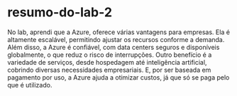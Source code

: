 # resumo-do-lab-2

No lab, aprendi que a Azure, oferece várias vantagens para empresas. Ela é altamente escalável, permitindo ajustar os recursos conforme a demanda. Além disso, a Azure é confiável, com data centers seguros e disponíveis globalmente, o que reduz o risco de interrupções.
Outro benefício é a variedade de serviços, desde hospedagem até inteligência artificial, cobrindo diversas necessidades empresariais. E, por ser baseada em pagamento por uso, a Azure ajuda a otimizar custos, já que só se paga pelo que é utilizado.

